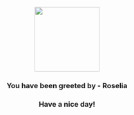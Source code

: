 <p align="center">
    <img src="https://raw.githubusercontent.com/PokeAPI/sprites/master/sprites/pokemon/315.png" width="150" height="150">
</p>
<h3 align="center">You have been greeted by - <b>Roselia</b></h3>
<h3 align="center">Have a nice day!</h3>
